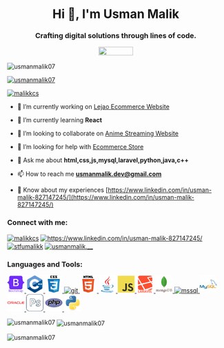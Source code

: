 <h1 align="center">Hi 👋, I'm Usman Malik</h1>
<h3 align="center">Crafting digital solutions through lines of code.</h3>


<div id="header" align ="center">
  <img src="https://i.pinimg.com/originals/09/c6/29/09c62903beeba336dc9da76eb5c9a107.gif" height="40%" width="40%">
</div>
<p align="left"> <img src="https://komarev.com/ghpvc/?username=usmanmalik07&label=Profile%20views&color=0e75b6&style=flat" alt="usmanmalik07" /> </p>

<p align="left"> <a href="https://github.com/ryo-ma/github-profile-trophy"><img src="https://github-profile-trophy.vercel.app/?username=usmanmalik07" alt="usmanmalik07" /></a> </p>

<p align="left"> <a href="https://twitter.com/malikkcs" target="blank"><img src="https://img.shields.io/twitter/follow/malikkcs?logo=twitter&style=for-the-badge" alt="malikkcs" /></a> </p>

- 🔭 I’m currently working on [Lejao Ecommerce Website](https://github.com/usmanmalik07/Lejao-Ecommerce-Website)

- 🌱 I’m currently learning **React**

- 👯 I’m looking to collaborate on [Anime Streaming Website](https://github.com/usmanmalik07/anime-streaming-website)

- 🤝 I’m looking for help with [Ecommerce Store](https://github.com/usmanmalik07/Lejao-Ecommerce-Website)

- 💬 Ask me about **html,css,js,mysql,laravel,python,java,c++**

- 📫 How to reach me **usmanmalik.dev@gmail.com**

- 📄 Know about my experiences [https://www.linkedin.com/in/usman-malik-827147245/](https://www.linkedin.com/in/usman-malik-827147245/)

<h3 align="left">Connect with me:</h3>
<p align="left">
<a href="https://twitter.com/malikkcs" target="blank"><img align="center" src="https://raw.githubusercontent.com/rahuldkjain/github-profile-readme-generator/master/src/images/icons/Social/twitter.svg" alt="malikkcs" height="30" width="40" /></a>
<a href="https://linkedin.com/in/https://www.linkedin.com/in/usman-malik-827147245/" target="blank"><img align="center" src="https://raw.githubusercontent.com/rahuldkjain/github-profile-readme-generator/master/src/images/icons/Social/linked-in-alt.svg" alt="https://www.linkedin.com/in/usman-malik-827147245/" height="30" width="40" /></a>
<a href="https://fb.com/stfumalikk" target="blank"><img align="center" src="https://raw.githubusercontent.com/rahuldkjain/github-profile-readme-generator/master/src/images/icons/Social/facebook.svg" alt="stfumalikk" height="30" width="40" /></a>
<a href="https://instagram.com/usmanmalik.__" target="blank"><img align="center" src="https://raw.githubusercontent.com/rahuldkjain/github-profile-readme-generator/master/src/images/icons/Social/instagram.svg" alt="usmanmalik.__" height="30" width="40" /></a>
</p>

<h3 align="left">Languages and Tools:</h3>
<p align="left"> <a href="https://getbootstrap.com" target="_blank" rel="noreferrer"> <img src="https://raw.githubusercontent.com/devicons/devicon/master/icons/bootstrap/bootstrap-plain-wordmark.svg" alt="bootstrap" width="40" height="40"/> </a> <a href="https://www.w3schools.com/cpp/" target="_blank" rel="noreferrer"> <img src="https://raw.githubusercontent.com/devicons/devicon/master/icons/cplusplus/cplusplus-original.svg" alt="cplusplus" width="40" height="40"/> </a> <a href="https://www.w3schools.com/css/" target="_blank" rel="noreferrer"> <img src="https://raw.githubusercontent.com/devicons/devicon/master/icons/css3/css3-original-wordmark.svg" alt="css3" width="40" height="40"/> </a> <a href="https://git-scm.com/" target="_blank" rel="noreferrer"> <img src="https://www.vectorlogo.zone/logos/git-scm/git-scm-icon.svg" alt="git" width="40" height="40"/> </a> <a href="https://www.w3.org/html/" target="_blank" rel="noreferrer"> <img src="https://raw.githubusercontent.com/devicons/devicon/master/icons/html5/html5-original-wordmark.svg" alt="html5" width="40" height="40"/> </a> <a href="https://www.java.com" target="_blank" rel="noreferrer"> <img src="https://raw.githubusercontent.com/devicons/devicon/master/icons/java/java-original.svg" alt="java" width="40" height="40"/> </a> <a href="https://developer.mozilla.org/en-US/docs/Web/JavaScript" target="_blank" rel="noreferrer"> <img src="https://raw.githubusercontent.com/devicons/devicon/master/icons/javascript/javascript-original.svg" alt="javascript" width="40" height="40"/> </a> <a href="https://laravel.com/" target="_blank" rel="noreferrer"> <img src="https://raw.githubusercontent.com/devicons/devicon/master/icons/laravel/laravel-plain-wordmark.svg" alt="laravel" width="40" height="40"/> </a> <a href="https://www.mongodb.com/" target="_blank" rel="noreferrer"> <img src="https://raw.githubusercontent.com/devicons/devicon/master/icons/mongodb/mongodb-original-wordmark.svg" alt="mongodb" width="40" height="40"/> </a> <a href="https://www.microsoft.com/en-us/sql-server" target="_blank" rel="noreferrer"> <img src="https://www.svgrepo.com/show/303229/microsoft-sql-server-logo.svg" alt="mssql" width="40" height="40"/> </a> <a href="https://www.mysql.com/" target="_blank" rel="noreferrer"> <img src="https://raw.githubusercontent.com/devicons/devicon/master/icons/mysql/mysql-original-wordmark.svg" alt="mysql" width="40" height="40"/> </a> <a href="https://www.oracle.com/" target="_blank" rel="noreferrer"> <img src="https://raw.githubusercontent.com/devicons/devicon/master/icons/oracle/oracle-original.svg" alt="oracle" width="40" height="40"/> </a> <a href="https://www.photoshop.com/en" target="_blank" rel="noreferrer"> <img src="https://raw.githubusercontent.com/devicons/devicon/master/icons/photoshop/photoshop-line.svg" alt="photoshop" width="40" height="40"/> </a> <a href="https://www.php.net" target="_blank" rel="noreferrer"> <img src="https://raw.githubusercontent.com/devicons/devicon/master/icons/php/php-original.svg" alt="php" width="40" height="40"/> </a> <a href="https://www.python.org" target="_blank" rel="noreferrer"> <img src="https://raw.githubusercontent.com/devicons/devicon/master/icons/python/python-original.svg" alt="python" width="40" height="40"/> </a> </p>

<p><img align="left" src="https://github-readme-stats.vercel.app/api/top-langs?username=usmanmalik07&show_icons=true&locale=en&layout=compact" alt="usmanmalik07" /></p>

<p>&nbsp;<img align="center" src="https://github-readme-stats.vercel.app/api?username=usmanmalik07&show_icons=true&locale=en" alt="usmanmalik07" /></p>

<p><img align="center" src="https://github-readme-streak-stats.herokuapp.com/?user=usmanmalik07&" alt="usmanmalik07" /></p>

